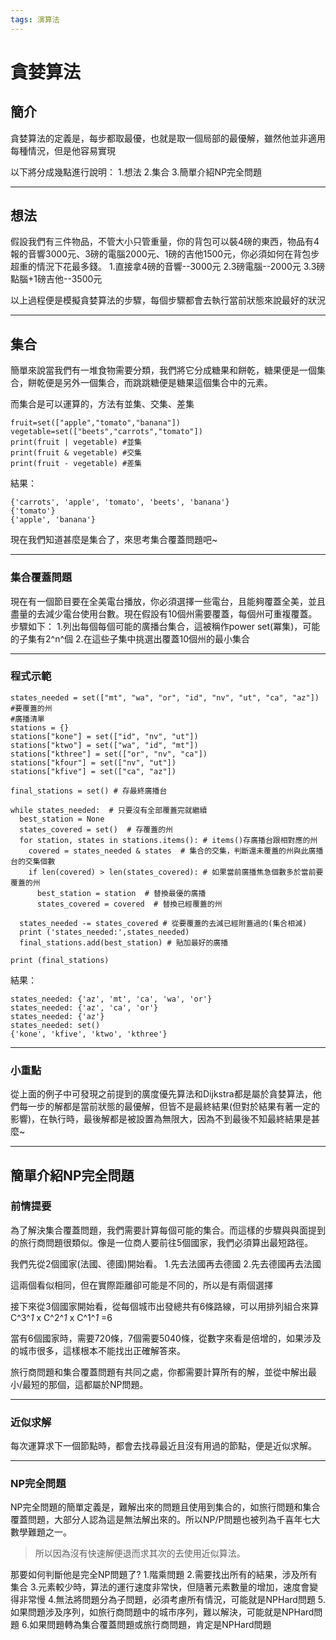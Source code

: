 ```yaml
---
tags: 演算法
---
```

# 貪婪算法

## 簡介
貪婪算法的定義是，每步都取最優，也就是取一個局部的最優解，雖然他並非適用每種情況，但是他容易實現

以下將分成幾點進行說明：
1.想法
2.集合
3.簡單介紹NP完全問題

---
## 想法

假設我們有三件物品，不管大小只管重量，你的背包可以裝4磅的東西，物品有4報的音響3000元、3磅的電腦2000元、1磅的吉他1500元，你必須如何在背包步超重的情況下花最多錢。
1.直接拿4磅的音響--3000元
2.3磅電腦--2000元
3.3磅點腦+1磅吉他--3500元

以上過程便是模擬貪婪算法的步驟，每個步驟都會去執行當前狀態來說最好的狀況

---
## 集合

簡單來說當我們有一堆食物需要分類，我們將它分成糖果和餅乾，糖果便是一個集合，餅乾便是另外一個集合，而跳跳糖便是糖果這個集合中的元素。

而集合是可以運算的，方法有並集、交集、差集
```python=
fruit=set(["apple","tomato","banana"])
vegetable=set(["beets","carrots","tomato"])
print(fruit | vegetable) #並集
print(fruit & vegetable) #交集
print(fruit - vegetable) #差集
```
結果：
```python=
{'carrots', 'apple', 'tomato', 'beets', 'banana'}
{'tomato'}
{'apple', 'banana'}
```
現在我們知道甚麼是集合了，來思考集合覆蓋問題吧~

---
### 集合覆蓋問題

現在有一個節目要在全美電台播放，你必須選擇一些電台，且能夠覆蓋全美，並且盡量的去減少電台使用台數。現在假設有10個州需要覆蓋，每個州可重複覆蓋。
步驟如下：
1.列出每個每個可能的廣播台集合，這被稱作power set(冪集)，可能的子集有2^n^個
2.在這些子集中挑選出覆蓋10個州的最小集合

---
### 程式示範

```python=
states_needed = set(["mt", "wa", "or", "id", "nv", "ut", "ca", "az"]) #要覆蓋的州
#廣播清單
stations = {}
stations["kone"] = set(["id", "nv", "ut"])
stations["ktwo"] = set(["wa", "id", "mt"])
stations["kthree"] = set(["or", "nv", "ca"])
stations["kfour"] = set(["nv", "ut"])
stations["kfive"] = set(["ca", "az"])

final_stations = set() # 存最終廣播台

while states_needed:  # 只要沒有全部覆蓋完就繼續
  best_station = None 
  states_covered = set()  # 存覆蓋的州
  for station, states in stations.items(): # items()存廣播台跟相對應的州
    covered = states_needed & states  # 集合的交集，判斷還未覆蓋的州與此廣播台的交集個數
    if len(covered) > len(states_covered): # 如果當前廣播焦急個數多於當前要覆蓋的州
      best_station = station  # 替換最優的廣播
      states_covered = covered  # 替換已經覆蓋的州

  states_needed -= states_covered # 從要覆蓋的去減已經附蓋過的(集合相減)
  print ('states_needed:',states_needed)
  final_stations.add(best_station) # 貼加最好的廣播

print (final_stations)

```
結果：
```python=
states_needed: {'az', 'mt', 'ca', 'wa', 'or'}
states_needed: {'az', 'ca', 'or'}
states_needed: {'az'}
states_needed: set()
{'kone', 'kfive', 'ktwo', 'kthree'}
```
---
### 小重點
從上面的例子中可發現之前提到的廣度優先算法和Dijkstra都是屬於貪婪算法，他們每一步的解都是當前狀態的最優解，但皆不是最終結果(但對於結果有著一定的影響)，在執行時，最後解都是被設置為無限大，因為不到最後不知最終結果是甚麼~

---
## 簡單介紹NP完全問題
### 前情提要 
為了解決集合覆蓋問題，我們需要計算每個可能的集合。而這樣的步驟與與面提到的旅行商問題很類似。像是一位商人要前往5個國家，我們必須算出最短路徑。

我們先從2個國家(法國、德國)開始看。
1.先去法國再去德國
2.先去德國再去法國

這兩個看似相同，但在實際距離卻可能是不同的，所以是有兩個選擇

接下來從3個國家開始看，從每個城市出發總共有6條路線，可以用排列組合來算C^3^_1_ x C^2^_1_ x C^1^_1_ =6

當有6個國家時，需要720條，7個需要5040條，從數字來看是倍增的，如果涉及的城市很多，這樣根本不能找出正確解答來。

旅行商問題和集合覆蓋問題有共同之處，你都需要計算所有的解，並從中解出最小/最短的那個，這都屬於NP問題。

---
### 近似求解
每次運算求下一個節點時，都會去找尋最近且沒有用過的節點，便是近似求解。

---
### NP完全問題

NP完全問題的簡單定義是，難解出來的問題且使用到集合的，如旅行問題和集合覆蓋問題，大部分人認為這是無法解出來的。所以NP/P問題也被列為千喜年七大數學難題之一。
>所以因為沒有快速解便退而求其次的去使用近似算法。

那要如何判斷他是完全NP問題了?
1.階乘問題
2.需要找出所有的結果，涉及所有集合
3.元素較少時，算法的運行速度非常快，但隨著元素數量的增加，速度會變得非常慢
4.無法將問題分為子問題，必須考慮所有情況，可能就是NPHard問題
5.如果問題涉及序列，如旅行商問題中的城市序列，難以解決，可能就是NPHard問題
6.如果問題轉為集合覆蓋問題或旅行商問題，肯定是NPHard問題
